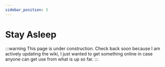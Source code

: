 ```yaml
---
sidebar_position: 3
---
```


# Stay Asleep

:::warning
This page is under construction. Check back soon because I am actively updating the wiki, I just wanted to get something online in case anyone can get use from what is up so far.
:::
